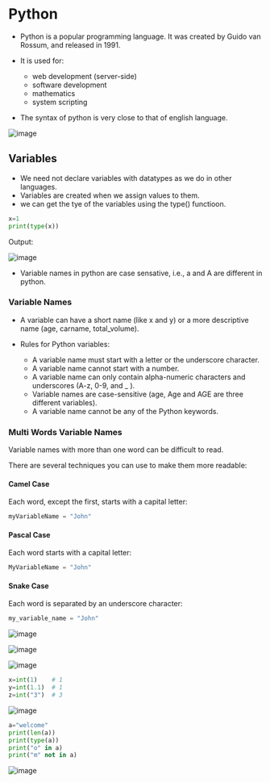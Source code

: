 # Python

- Python is a popular programming language. It was created by Guido van Rossum, and released in 1991.

- It is used for:
  - web development (server-side)
  - software development
  - mathematics
  - system scripting

- The syntax of python is very close to that of english language.
  
![image](https://github.com/user-attachments/assets/16e1e3bb-bdc8-46d3-b666-3b6ae05d4ee9)

## Variables

- We need not declare variables with datatypes as we do in other languages.
- Variables are created when we assign values to them.
- we can get the tye of the variables using the type() functioon.

```python
x=1
print(type(x))
```

Output:

![image](https://github.com/user-attachments/assets/97769cd0-13fe-4e8e-b01c-5e68cc8f2e54)

- Variable names in python are case sensative, i.e., a and A are different in python.

### Variable Names

- A variable can have a short name (like x and y) or a more descriptive name (age, carname, total_volume).

- Rules for Python variables:

  - A variable name must start with a letter or the underscore character.
  - A variable name cannot start with a number.
  - A variable name can only contain alpha-numeric characters and underscores (A-z, 0-9, and _ ).
  - Variable names are case-sensitive (age, Age and AGE are three different variables).
  - A variable name cannot be any of the Python keywords.
 
### Multi Words Variable Names

Variable names with more than one word can be difficult to read.

There are several techniques you can use to make them more readable:

#### Camel Case
Each word, except the first, starts with a capital letter:
```python
myVariableName = "John"
```
#### Pascal Case
Each word starts with a capital letter:
```python
MyVariableName = "John"
```
#### Snake Case
Each word is separated by an underscore character:
```python
my_variable_name = "John"
```

![image](https://github.com/user-attachments/assets/bbb43c57-0740-4735-a83e-786810a7c4e2)

![image](https://github.com/user-attachments/assets/23709f4b-f4fc-405b-ad5a-7ea7c4ca2c9c)

![image](https://github.com/user-attachments/assets/a9f3d54a-6ec9-40fe-b5d6-cbe403e39133)

```python
x=int(1)    # 1
y=int(1.1)  # 1
z=int("3")  # 3
```

![image](https://github.com/user-attachments/assets/4490e01c-97d1-4a46-84a3-726508c7e28d)

```python
a="welcome"
print(len(a))
print(type(a))
print("o" in a)
print("m" not in a)
```

![image](https://github.com/user-attachments/assets/3f2cb87d-0027-4539-9efe-7fe2df32c7a1)

